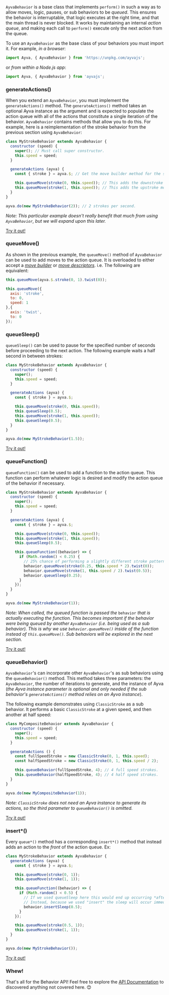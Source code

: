 <p style="margin-top:40px"><code>AyvaBehavior</code> is a base class that implements <code>perform()</code> in such a way as to allow moves, logic, pauses, or sub behaviors to be <i>queued</i>. This ensures the behavior is interruptable, that logic executes at the right time, and that the main thread is never blocked. It works by maintaining an internal <i>action queue</i>, and making each call to <code>perform()</code> execute only the next action from the queue.</p>

To use an ```AyvaBehavior``` as the base class of your behaviors you must import it. For example, _in a browser_:

```javascript
import Ayva, { AyvaBehavior } from 'https://unpkg.com/ayvajs';
```
or _from within a Node.js app_:
```javascript
import Ayva, { AyvaBehavior } from 'ayvajs';
```

### generateActions()

When you extend an ```AyvaBehavior```, you must implement the ```generateActions()``` method. The ```generateActions()``` method takes an optional Ayva instance as the argument and is expected to populate the action queue with all of the actions that constitute a single iteration of the behavior. ```AyvaBehavior``` contains methods that allow you to do this. For example, here is a reimplementation of the stroke behavior from the previous section using ```AyvaBehavior```:

```javascript
class MyStrokeBehavior extends AyvaBehavior {
  constructor (speed) {
    super(); // Must call super constructor.
    this.speed = speed;
  }

  generateActions (ayva) {
    const { stroke } = ayva.$; // Get the move builder method for the stroke axis.

    this.queueMove(stroke(0, this.speed)); // This adds the downstroke move builder to the queue.
    this.queueMove(stroke(1, this.speed)); // This adds the upstroke move builder to the queue.
  }
}

ayva.do(new MyStrokeBehavior(2)); // 2 strokes per second.
```

_Note: This particular example doesn't really benefit that much from using ```AyvaBehavior```, but we will expand upon this later._

<a href="./tutorial-examples/behavior-api-custom-example-4.html" target="_blank">Try it out!</a>

### queueMove()

As shown in the previous example, the ```queueMove()``` method of ```AyvaBehavior``` can be used to add moves to the action queue. It is overloaded to either accept a _<a href="./tutorial-motion-api-syntactic-sugar.html#move-builders" target="_blank">move builder</a>_ or _<a href="./tutorial-motion-api-overview.html" target="_blank">move descriptors</a>_. i.e. The following are equivalent:

```javascript
this.queueMove(ayva.$.stroke(0, 1).twist(0));
```

```javascript
this.queueMove({
  axis: 'stroke',
  to: 0,
  speed: 1
},{
  axis: 'twist',
  to: 0
});
```

### queueSleep()

```queueSleep()``` can be used to pause for the specified number of seconds before proceeding to the next action. The following example waits a half second in between strokes:

```javascript
class MyStrokeBehavior extends AyvaBehavior {
  constructor (speed) {
    super();
    this.speed = speed;
  }

  generateActions (ayva) {
    const { stroke } = ayva.$;

    this.queueMove(stroke(0, this.speed));
    this.queueSleep(0.5);
    this.queueMove(stroke(1, this.speed));
    this.queueSleep(0.5);
  }
}

ayva.do(new MyStrokeBehavior(1.5));
```

<a href="./tutorial-examples/behavior-api-custom-example-5.html" target="_blank">Try it out!</a>

### queueFunction()

```queueFunction()``` can be used to add a function to the action queue. This function can perform whatever logic is desired and modify the action queue of the behavior if necessary.

```javascript
class MyStrokeBehavior extends AyvaBehavior {
  constructor (speed) {
    super();
    this.speed = speed;
  }

  generateActions (ayva) {
    const { stroke } = ayva.$;

    this.queueMove(stroke(0, this.speed));
    this.queueMove(stroke(1, this.speed));
    this.queueSleep(0.5);

    this.queueFunction((behavior) => {
      if (Math.random() < 0.25) {
        // 25% chance of performing a slightly different stroke pattern with a twist.
        behavior.queueMove(stroke(0.25, this.speed * 2).twist(0));
        behavior.queueMove(stroke(1, this.speed / 2).twist(0.5));
        behavior.queueSleep(0.25);
      }
    });
  }
}

ayva.do(new MyStrokeBehavior(1));
```

_Note: When called, the queued function is passed the_ ```behavior``` _that is actually executing the function. This becomes important if the behavior were being queued by another ```AyvaBehavior``` (i.e. being used as a sub behavior). This is why we use ```behavior.queueMove()``` inside of the function instead of ```this.queueMove()```. Sub behaviors will be explored in the next section._

<a href="./tutorial-examples/behavior-api-custom-example-6.html" target="_blank">Try it out!</a>

### queueBehavior()

```AyvaBehavior```'s can incorporate other ```AyvaBehavior```'s as sub behaviors using the ```queueBehavior()``` method. This method takes three parameters: the ```AyvaBehavior```, the number of iterations to generate, and the instance of Ayva (_the Ayva instance parameter is optional and only needed if the sub behavior's ```generateActions()``` method relies on an Ayva instance_).

The following example demonstrates using ```ClassicStroke``` as a sub behavior. It performs a basic ```ClassicStroke``` at a given speed, and then another at half speed:

```javascript
class MyCompositeBehavior extends AyvaBehavior {
  constructor (speed) {
    super();
    this.speed = speed;
  }

  generateActions () {
    const fullSpeedStroke = new ClassicStroke(0, 1, this.speed);
    const halfSpeedStroke = new ClassicStroke(0, 1, this.speed / 2);

    this.queueBehavior(fullSpeedStroke, 4); // 4 full speed strokes.
    this.queueBehavior(halfSpeedStroke, 4); // 4 half speed strokes.
  }
}

ayva.do(new MyCompositeBehavior(1));
```

_Note: ```ClassicStroke``` does not need an Ayva instance to generate its actions, so the third parameter to ```queueBehavior()``` is omitted._

<a href="./tutorial-examples/behavior-api-custom-example-7.html" target="_blank">Try it out!</a>

### insert*()

Every ```queue*()``` method has a corresponding ```insert*()``` method that instead adds an action to the _front_ of the action queue. Ex:

```javascript
class MyStrokeBehavior extends AyvaBehavior {
  generateActions (ayva) {
    const { stroke } = ayva.$;

    this.queueMove(stroke(0, 1));
    this.queueMove(stroke(1, 1));

    this.queueFunction((behavior) => {
      if (Math.random() < 0.5) {
        // If we used queueSleep here this would end up occurring *after the subsequent strokes in the queue
        // Instead, because we used "insert" the sleep will occur immediately after this function runs.
        behavior.insertSleep(0.5);
      }
    });

    this.queueMove(stroke(0.5, 1));
    this.queueMove(stroke(1, 1));
  }
}

ayva.do(new MyStrokeBehavior());
```

<a href="./tutorial-examples/behavior-api-custom-example-8.html" target="_blank">Try it out!</a>

### Whew!

That's all for the Behavior API! Feel free to explore the <a href="./index.html" target="_blank">API Documentation</a> to discovered anything not covered here. 😊
